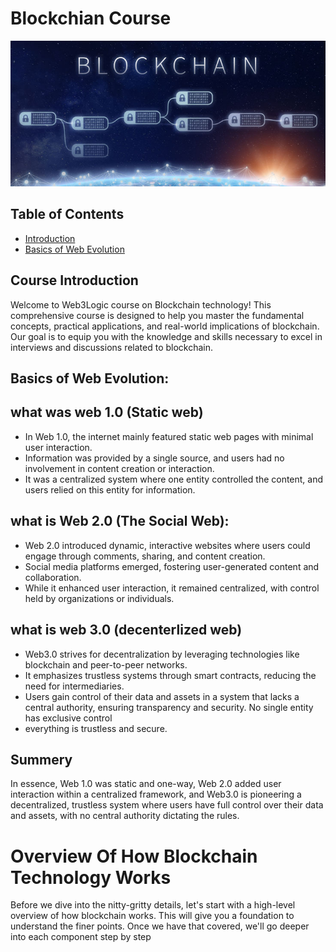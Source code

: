 # Blockchian Course
<p align="center">
    <img src="https://github.com/zain60/LearnBlockchain/blob/main/BlockChain_Banner-2.jpg" alt="Material Bread logo">
</p>

## Table of Contents

- [Introduction](#CourseIntroduction)
- [Basics of Web Evolution](#BasicsofWebEvolution)


## Course Introduction
Welcome to Web3Logic course  on Blockchain technology! This comprehensive course is designed to help you master the fundamental concepts, practical applications, and real-world implications of blockchain. Our goal is to equip you with the knowledge and skills necessary to excel in interviews and discussions related to blockchain.

## Basics of Web Evolution:

 ## what was web 1.0 (Static web)
  
- In Web 1.0, the internet mainly featured static web pages with minimal user interaction.
- Information was provided by a single source, and users had no involvement in content creation or interaction.
-  It was a centralized system where one entity controlled the content, and users relied on this entity for information.
  

 ## what is  Web 2.0 (The Social Web):

- Web 2.0 introduced dynamic, interactive websites where users could engage through comments, sharing, and content creation.
- Social media platforms emerged, fostering user-generated content and collaboration.
- While it enhanced user interaction, it remained centralized, with control held by organizations or individuals.

 ## what is  web 3.0 (decenterlized web)
  
- Web3.0 strives for decentralization by leveraging technologies like blockchain and peer-to-peer networks.
- It emphasizes trustless systems through smart contracts, reducing the need for intermediaries.
- Users gain control of their data and assets in a system that lacks a central authority, ensuring transparency and security. No single entity has exclusive control
-  everything is  trustless and secure.

## Summery

In essence, Web 1.0 was static and one-way, Web 2.0 added user interaction within a centralized framework, and Web3.0 is pioneering a decentralized, trustless system where users have full control over their data and assets, with no central authority dictating the rules.


# Overview Of How Blockchain Technology Works
Before we dive into the nitty-gritty details, let's start with a high-level overview of how blockchain works. This will give you a foundation to understand the finer points. Once we have that covered, we'll go deeper into each component step by step




                                               
                  
